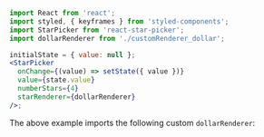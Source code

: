 ```jsx
import React from 'react';
import styled, { keyframes } from 'styled-components';
import StarPicker from 'react-star-picker';
import dollarRenderer from './customRenderer_dollar';

initialState = { value: null };
<StarPicker
  onChange={(value) => setState({ value })}
  value={state.value}
  numberStars={4}
  starRenderer={dollarRenderer}
/>;
```

The above example imports the following custom `dollarRenderer`:

```js { "file": "../customRenderer_dollar.jsx", "static": "true" }
```
